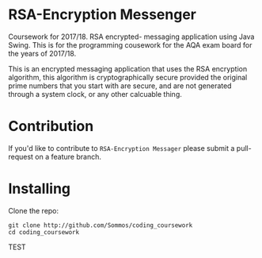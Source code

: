 # RSA-Encryption Messenger

Coursework for 2017/18. RSA encrypted- messaging application using Java Swing.
This is for the programming cousework for the AQA exam board for the years of 2017/18.

This is an encrypted messaging application that uses the RSA encryption algorithm, this algorithm is cryptographically secure provided the original prime numbers that you start with are secure, and are not generated through a system clock, or any other calcuable thing.

# Contribution

If you'd like to contribute to `RSA-Encryption Messager` please submit a pull-request on a
feature branch.

# Installing

Clone the repo:

    git clone http://github.com/Sommos/coding_coursework
    cd coding_coursework

TEST
